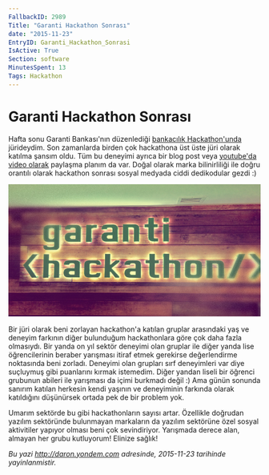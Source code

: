 ```yaml
---
FallbackID: 2989
Title: "Garanti Hackathon Sonrası"
date: "2015-11-23"
EntryID: Garanti_Hackathon_Sonrasi
IsActive: True
Section: software
MinutesSpent: 13
Tags: Hackathon
---
```

# Garanti Hackathon Sonrası
Hafta sonu Garanti Bankası'nın düzenlediği [bankacılık Hackathon'unda](https://hackathon.garanti.com.tr/) jürideydim. Son zamanlarda birden çok hackathona üst üste jüri olarak katılma şansım oldu. Tüm bu deneyimi ayrıca bir blog post veya [youtube'da video olarak](https://www.youtube.com/user/daronyondem) paylaşma planım da var. Doğal olarak marka bilinirliliği ile doğru orantılı olarak hackathon sonrası sosyal medyada ciddi dedikodular gezdi :) 

![](media/Garanti_Hackathon_Sonrasi/hackhaton-image.jpg)

Bir jüri olarak beni zorlayan hackathon'a katılan gruplar arasındaki yaş ve deneyim farkının diğer bulunduğum hackathonlara göre çok daha fazla olmasıydı. Bir yanda on yıl sektör deneyimi olan gruplar ile diğer yanda lise öğrencilerinin beraber yarışması itiraf etmek gerekirse değerlendirme noktasında beni zorladı. Deneyimi olan grupları sırf deneyimleri var diye suçluymuş gibi puanlarını kırmak istemedim. Diğer yandan liseli bir öğrenci grubunun abileri ile yarışması da içimi burkmadı değil :) Ama günün sonunda sanırım katılan herkesin kendi yaşının ve deneyiminin farkında olarak katıldığını düşünürsek ortada pek de bir problem yok. 

Umarım sektörde bu gibi hackathonların sayısı artar. Özellikle doğrudan yazılım sektöründe bulunmayan markaların da yazılım sektörüne özel sosyal aktivitiler yapıyor olması beni çok sevindiriyor. Yarışmada derece alan, almayan her grubu kutluyorum! Elinize sağlık!



*Bu yazi http://daron.yondem.com adresinde, 2015-11-23 tarihinde yayinlanmistir.*
